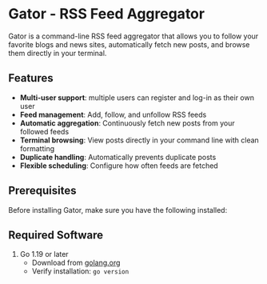 # Gator - RSS Feed Aggregator

Gator is a command-line RSS feed aggregator that allows you to follow your favorite blogs and news sites, automatically fetch new posts, and browse them directly in your terminal.

## Features
- **Multi-user support**: multiple users can register and log-in as their own user
- **Feed management**: Add, follow, and unfollow RSS feeds
- **Automatic aggregation**: Continuously fetch new posts from your followed feeds
- **Terminal browsing**: View posts directly in your command line with clean formatting
- **Duplicate handling**: Automatically prevents duplicate posts
- **Flexible scheduling**: Configure how often feeds are fetched

## Prerequisites
Before installing Gator, make sure you have the following installed:

## Required Software
1. Go 1.19 or later
   - Download from [golang.org](golang.org)
   - Verify installation: `go version`
